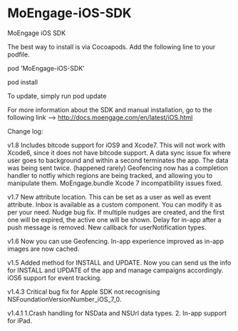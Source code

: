 # MoEngage-iOS-SDK
MoEngage iOS SDK

The best way to install is via Cocoapods. Add the following line to your podfile.

pod 'MoEngage-iOS-SDK'

pod install

To update, simply run pod update

For more information about the SDK and manual installation, go to the following link --> http://docs.moengage.com/en/latest/iOS.html

Change log:

v1.8
Includes bitcode support for iOS9 and Xcode7. This will not work with Xcode6, since it does not have bitcode support.
A data sync issue fix where user goes to background and within a second terminates the app. The data was being sent twice. (happened rarely)
Geofencing now has a completion handler to notfiy which regions are being tracked, and allowing you to manipulate them.
MoEngage.bundle Xcode 7 incompatibility issues fixed.

v1.7
New attribute location. This can be set as a user as well as event attribute.
Inbox is available as a custom component. You can modify it as per your need.
Nudge bug fix. If multiple nudges are created, and the first one will be expired, the active one will be shown. 
Delay for in-app after a push message is removed.
New callback for userNotification types.

v1.6
Now you can use Geofencing.
In-app experience improved as in-app images are now cached.

v1.5
Added method for INSTALL and UPDATE. Now you can send us the info for INSTALL and UPDATE of the app and manage campaigns accordingly.
iOS6 support for event tracking.

v1.4.3
Critical bug fix for Apple SDK not recognising NSFoundationVersionNumber_iOS_7_0.

v1.4.1
1.Crash handling for NSData and NSUrl data types.
2. In-app support for iPad.
